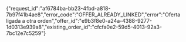 {"request_id":"af6784ba-bb23-4fbd-a818-7b97f41b4ae8","error_code":"OFFER_ALREADY_LINKED","error":"Oferta ligada a otra orden","offer_id":"e9b3f8e0-a24a-4388-9277-1d0313e939a8","existing_order_id":"cfcfa0e2-59d5-4013-92a3-7bc12e7c5259"}